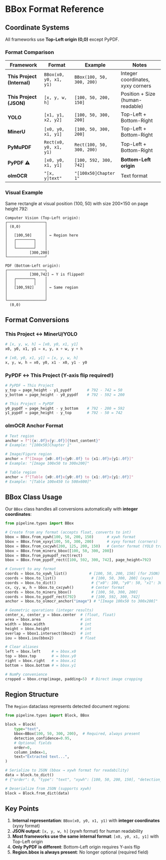 # BBox Format Reference

## Coordinate Systems

All frameworks use **Top-Left origin (0,0)** except PyPDF.

### Format Comparison

| Framework | Format | Example | Notes |
|-----------|--------|---------|-------|
| **This Project (Internal)** | `BBox(x0, y0, x1, y1)` | `BBox(100, 50, 300, 200)` | Integer coordinates, xyxy corners |
| **This Project (JSON)** | `[x, y, w, h]` | `[100, 50, 200, 150]` | Position + Size (human-readable) |
| **YOLO** | `[x1, y1, x2, y2]` | `[100, 50, 300, 200]` | Top-Left + Bottom-Right |
| **MinerU** | `[x0, y0, x1, y1]` | `[100, 50, 300, 200]` | Top-Left + Bottom-Right |
| **PyMuPDF** | `Rect(x0, y0, x1, y1)` | `Rect(100, 50, 300, 200)` | Top-Left + Bottom-Right |
| **PyPDF** ⚠️ | `[x0, y0, x1, y1]` | `[100, 592, 300, 742]` | **Bottom-Left origin** |
| **olmOCR** | `"[x, y]text"` | `"[100x50]Chapter 1"` | Text format |

### Visual Example

Same rectangle at visual position (100, 50) with size 200×150 on page height 792:

```
Computer Vision (Top-Left origin):
┌─────────────────┐
│ (0,0)           │
│                 │
│   [100,50]      │ ← Region here
│   ┌────────┐    │
│   │        │    │
│   └────────┘    │
│          [300,200]
└─────────────────┘

PDF (Bottom-Left origin):
┌─────────────────┐
│          [300,742] ← Y is flipped!
│   ┌────────┐    │
│   │        │    │
│   [100,592]     │ ← Same region
│                 │
│                 │
└─────────────────┘
  (0,0)
```

## Format Conversions

### This Project ↔ MinerU/YOLO

```python
# [x, y, w, h] → [x0, y0, x1, y1]
x0, y0, x1, y1 = x, y, x + w, y + h

# [x0, y0, x1, y1] → [x, y, w, h]
x, y, w, h = x0, y0, x1 - x0, y1 - y0
```

### PyPDF ↔ This Project (Y-axis flip required!)

```python
# PyPDF → This Project
y_top = page_height - y1_pypdf       # 792 - 742 = 50
y_bottom = page_height - y0_pypdf    # 792 - 592 = 200

# This Project → PyPDF
y0_pypdf = page_height - y_bottom    # 792 - 200 = 592
y1_pypdf = page_height - y_top       # 792 - 50 = 742
```

### olmOCR Anchor Format

```python
# Text region
anchor = f"[{x:.0f}x{y:.0f}]{text_content}"
# Example: "[100x50]Chapter 1"

# Image/Figure region
anchor = f"[Image {x0:.0f}x{y0:.0f} to {x1:.0f}x{y1:.0f}]"
# Example: "[Image 100x50 to 300x200]"

# Table region
anchor = f"[Table {x0:.0f}x{y0:.0f} to {x1:.0f}x{y1:.0f}]"
# Example: "[Table 100x450 to 500x600]"
```

## BBox Class Usage

Our `BBox` class handles all conversions automatically with **integer coordinates**:

```python
from pipeline.types import BBox

# Create from any format (accepts float, converts to int)
bbox = BBox.from_xywh(100, 50, 200, 150)      # xywh format
bbox = BBox.from_xyxy(100, 50, 300, 200)      # xyxy format (corners)
bbox = BBox.from_cxcywh(200, 125, 200, 150)   # Center format (YOLO training)
bbox = BBox.from_mineru_bbox([100, 50, 300, 200])
bbox = BBox.from_pymupdf_rect(rect)
bbox = BBox.from_pypdf_rect([100, 592, 300, 742], page_height=792)

# Convert to any format
coords = bbox.to_xywh_list()          # [100, 50, 200, 150] (for JSON)
coords = bbox.to_list()                # [100, 50, 300, 200] (xyxy)
coords = bbox.to_dict()                # {"x0": 100, "y0": 50, "x1": 300, "y1": 200}
cx, cy, w, h = bbox.to_cxcywh()        # Center format
coords = bbox.to_mineru_bbox()         # [100, 50, 300, 200]
coords = bbox.to_pypdf_rect(792)       # [100, 592, 300, 742]
anchor = bbox.to_olmocr_anchor("image") # "[Image 100x50 to 300x200]"

# Geometric operations (integer results)
center_x, center_y = bbox.center  # (float, float)
area = bbox.area                  # int
width = bbox.width                # int
height = bbox.height              # int
overlap = bbox1.intersect(bbox2)  # int
iou = bbox1.iou(bbox2)            # float

# Clear aliases
left = bbox.left     # = bbox.x0
top = bbox.top       # = bbox.y0
right = bbox.right   # = bbox.x1
bottom = bbox.bottom # = bbox.y1

# NumPy convenience
cropped = bbox.crop(image, padding=5)  # Direct image cropping
```

## Region Structure

The `Region` dataclass represents detected document regions:

```python
from pipeline.types import Block, BBox

block = Block(
    type="text",
    bbox=BBox(100, 50, 300, 200),  # Required, always present
    detection_confidence=0.95,
    # Optional fields
    order=0,
    column_index=1,
    text="Extracted text...",
)

# Serialize to JSON (bbox → xywh format for readability)
data = block.to_dict()
# {"order": 0, "type": "text", "xywh": [100, 50, 200, 150], "detection_confidence": 0.95, ...}

# Deserialize from JSON (supports xywh)
block = Block.from_dict(data)
```

## Key Points

1. **Internal representation**: `BBox(x0, y0, x1, y1)` with **integer coordinates** (xyxy format)
2. **JSON output**: `[x, y, w, h]` (xywh format) for human readability
3. **Most frameworks use the same internal format**: `[x0, y0, x1, y1]` with Top-Left origin
4. **Only PyPDF is different**: Bottom-Left origin requires Y-axis flip
5. **Region.bbox is always present**: No longer optional (required field)

